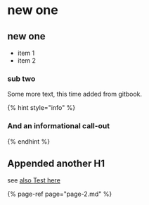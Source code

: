 # new one

## new one

* item 1
* item 2

### sub two

Some more text, this time added from gitbook.

{% hint style="info" %}
### And an informational call-out
{% endhint %}

## Appended another H1

see [also ](new-cat.md)[Test here](page3.md#sub-two)

{% page-ref page="page-2.md" %}



